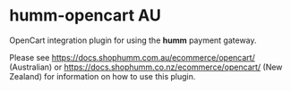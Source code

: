 # humm-opencart AU

OpenCart integration plugin for using the **humm** payment gateway.

Please see https://docs.shophumm.com.au/ecommerce/opencart/ (Australian) or https://docs.shophumm.co.nz/ecommerce/opencart/ 
(New Zealand) for information on how to use this plugin. 
